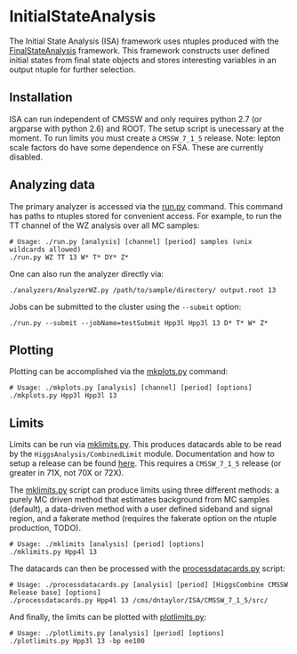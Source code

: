 InitialStateAnalysis
======================

The Initial State Analysis (ISA) framework uses ntuples produced with the 
<a href="https://github.com/uwcms/FinalStateAnalysis">FinalStateAnalysis</a> framework.
This framework constructs user defined initial states from final state objects and stores
interesting variables in an output ntuple for further selection.

Installation
------------

ISA can run independent of CMSSW and only requires python 2.7 (or argparse with python 2.6)
and ROOT. The setup script is unecessary at the moment. To run limits you must create a 
`CMSSW_7_1_5` release. Note: lepton scale factors do have some dependence on FSA. These are
currently disabled.

Analyzing data
--------------
The primary analyzer is accessed via the [run.py](run.py) command. This command has paths to ntuples stored
for convenient access. For example, to run the TT channel of the WZ analysis over all MC samples:

```
# Usage: ./run.py [analysis] [channel] [period] samples (unix wildcards allowed)
./run.py WZ TT 13 W* T* DY* Z*
```

One can also run the analyzer directly via:

```
./analyzers/AnalyzerWZ.py /path/to/sample/directory/ output.root 13
```

Jobs can be submitted to the cluster using the `--submit` option:

```
./run.py --submit --jobName=testSubmit Hpp3l Hpp3l 13 D* T* W* Z* 
```

Plotting
--------

Plotting can be accomplished via the [mkplots.py](mkplots.py) command:

```
# Usage: ./mkplots.py [analysis] [channel] [period] [options]
./mkplots.py Hpp3l Hpp3l 13
```

Limits
------

Limits can be run via [mklimits.py](mklimits.py). This produces datacards able to be read by the 
`HiggsAnalysis/CombinedLimit` module. Documentation and how to setup a release can be found 
<a href="https://twiki.cern.ch/twiki/bin/viewauth/CMS/SWGuideHiggsAnalysisCombinedLimit#For_end_users_that_don_t_need_to">here</a>. 
This requires a `CMSSW_7_1_5` release (or greater in 71X, not 70X or 72X).

The [mklimits.py](mklimits.py) script can produce limits using three different methods: a purely MC driven
method that estimates background from MC samples (default), a data-driven method with a user defined
sideband and signal region, and a fakerate method (requires the fakerate option on the ntuple production, TODO).

```
# Usage: ./mklimits [analysis] [period] [options]
./mklimits.py Hpp4l 13
```

The datacards can then be processed with the [processdatacards.py](processdatacards.py) script:

```
# Usage: ./processdatacards.py [analysis] [period] [HiggsCombine CMSSW Release base] [options]
./processdatacards.py Hpp4l 13 /cms/dntaylor/ISA/CMSSW_7_1_5/src/
```

And finally, the limits can be plotted with [plotlimits.py](plotlimits.py):

```
# Usage: ./plotlimits.py [analysis] [period] [options]
./plotlimits.py Hpp3l 13 -bp ee100
```
